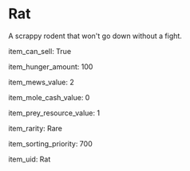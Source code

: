 # Rat

A scrappy rodent that won't go down without a fight.

item_can_sell: True

item_hunger_amount: 100

item_mews_value: 2

item_mole_cash_value: 0

item_prey_resource_value: 1

item_rarity: Rare

item_sorting_priority: 700

item_uid: Rat